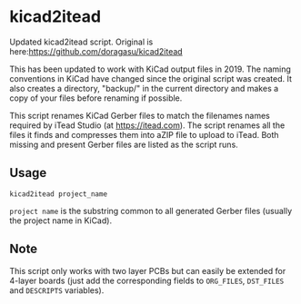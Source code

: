 # kicad2itead
Updated kicad2itead script. Original is here:https://github.com/doragasu/kicad2itead

This has been updated to work with KiCad output files in 2019. The naming conventions in KiCad have changed since the original script was created. It also creates a directory, "backup/" in the current directory and makes a copy of your files before renaming if possible.

This script renames KiCad Gerber files to match the filenames names required by iTead Studio (at https://itead.com). The script renames all the files it finds and compresses them into aZIP file to upload to iTead. Both missing and present Gerber files are listed as the script runs.

## Usage

    kicad2itead project_name

`project name` is the substring common to all generated Gerber files (usually the project name in KiCad).

## Note
This script only works with two layer PCBs but can easily be extended for 4-layer boards (just add the corresponding fields to `ORG_FILES`, `DST_FILES` and `DESCRIPTS` variables).
